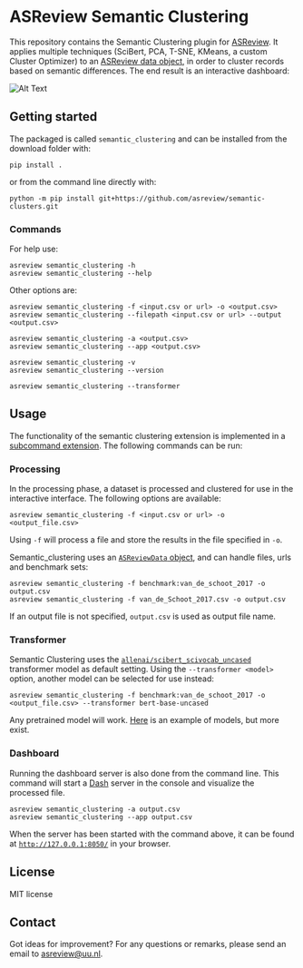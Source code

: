 # ASReview Semantic Clustering
This repository contains the Semantic Clustering plugin for
[ASReview](https://github.com/asreview/asreview). It applies multiple techniques
(SciBert, PCA, T-SNE, KMeans, a custom Cluster Optimizer) to an [ASReview data
object](https://asreview.readthedocs.io/en/latest/API/generated/asreview.data.ASReviewData.html#asreview.data.ASReviewData),
in order to cluster records based on semantic differences. The end result is an
interactive dashboard:

![Alt Text](/docs/cord19_semantic_clusters.gif)


## Getting started

The packaged is called `semantic_clustering` and can be installed from the
download folder with:

```shell
pip install .
```
or from the command line directly with:

```shell
python -m pip install git+https://github.com/asreview/semantic-clusters.git
```

### Commands

For help use:

```shell
asreview semantic_clustering -h
asreview semantic_clustering --help
```

Other options are:

```shell
asreview semantic_clustering -f <input.csv or url> -o <output.csv>
asreview semantic_clustering --filepath <input.csv or url> --output <output.csv>
```

```shell
asreview semantic_clustering -a <output.csv>
asreview semantic_clustering --app <output.csv>
```

```shell
asreview semantic_clustering -v
asreview semantic_clustering --version
```

```shell
asreview semantic_clustering --transformer
```


## Usage
The functionality of the semantic clustering extension is implemented in a
[subcommand
extension](https://asreview.readthedocs.io/en/latest/API/extension_dev.html#subcommand-extensions).
The following commands can be run:

### Processing
In the processing phase, a dataset is processed and clustered for use in the
interactive interface. The following options are available:

```shell
asreview semantic_clustering -f <input.csv or url> -o <output_file.csv>
```

Using `-f` will process a file and store the results in the file specified in
`-o`. 

Semantic_clustering uses an [`ASReviewData`
object](https://asreview.readthedocs.io/en/latest/API/generated/asreview.data.ASReviewData.html#asreview.data.ASReviewData),
and can handle files, urls and benchmark sets:

```shell
asreview semantic_clustering -f benchmark:van_de_schoot_2017 -o output.csv
asreview semantic_clustering -f van_de_Schoot_2017.csv -o output.csv
```

If an output file is not specified, `output.csv` is used as output file name.

### Transformer
Semantic Clustering uses the
[`allenai/scibert_scivocab_uncased`](https://github.com/allenai/scibert)
transformer model as default setting. Using the `--transformer <model>` option,
another model can be selected for use instead:

```shell
asreview semantic_clustering -f benchmark:van_de_schoot_2017 -o <output_file.csv> --transformer bert-base-uncased
```

Any pretrained model will work.
[Here](https://huggingface.co/transformers/pretrained_models.html) is an example
of models, but more exist.

### Dashboard
Running the dashboard server is also done from the command line. This command
will start a [Dash](https://plotly.com/dash/) server in the console and
visualize the processed file.

```shell
asreview semantic_clustering -a output.csv
asreview semantic_clustering --app output.csv
```

When the server has been started with the command above, it can be found at
[`http://127.0.0.1:8050/`](http://127.0.0.1:8050/) in your browser.

## License

MIT license

## Contact
Got ideas for improvement? For any questions or remarks, please send an email to
[asreview@uu.nl](mailto:asreview@uu.nl).

